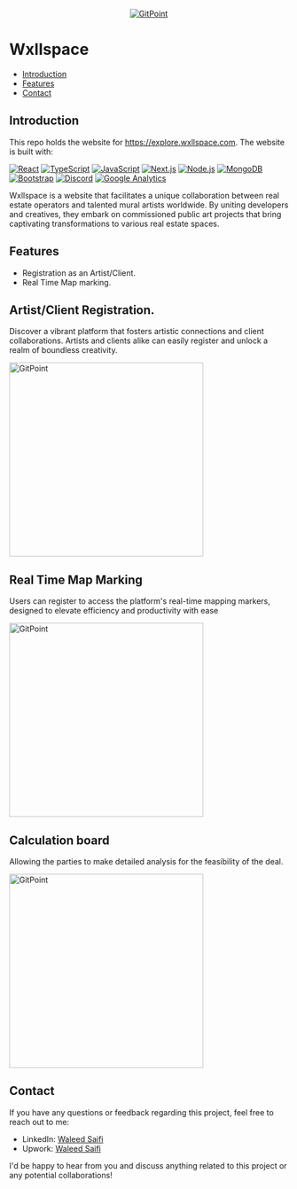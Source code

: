 <p align="center">
  <a href="https://gitpoint.co/">
    <img alt="GitPoint" title="GitPoint" src="https://media.licdn.com/dms/image/C4D0BAQGL9jTdFlKHoQ/company-logo_200_200/0/1601399945227?e=2147483647&v=beta&t=lO1KqQ3fT4yYkyXJUZlc-KbEMBozRtoizpmh9hN4JQ0" >
  </a>
</p>



# Wxllspace



- [Introduction](#introduction)
- [Features](#features)
- [Contact](#contact)








## Introduction

This repo holds the website for https://explore.wxllspace.com. The website is built with:

[![React](https://img.shields.io/badge/React-17.x-blue)](https://reactjs.org/)
[![TypeScript](https://img.shields.io/badge/TypeScript-4.x-blue)](https://www.typescriptlang.org/)
[![JavaScript](https://img.shields.io/badge/JavaScript-ES6-yellow)](https://www.ecma-international.org/ecma-262/6.0/)
[![Next.js](https://img.shields.io/badge/Next.js-12.x-lightgrey)](https://nextjs.org/)
[![Node.js](https://img.shields.io/badge/Node.js-16.x-green)](https://nodejs.org/)
[![MongoDB](https://img.shields.io/badge/MongoDB-green?logo=mongodb)](https://www.mongodb.com/)
[![Bootstrap](https://img.shields.io/badge/Bootstrap-blueviolet?logo=bootstrap)](https://getbootstrap.com/)
[![Discord](https://img.shields.io/badge/Discord-purple?logo=discord)](https://discord.com/)
[![Google Analytics](https://img.shields.io/badge/Google%20Analytics-blue?logo=google-analytics)](https://analytics.google.com/)

Wxllspace is a website that facilitates a unique collaboration between real estate operators and talented mural artists worldwide. By uniting developers and creatives, they embark on commissioned public art projects that bring captivating transformations to various real estate spaces.

## Features

- Registration as an Artist/Client.
- Real Time Map marking. 

## Artist/Client Registration.

Discover a vibrant platform that fosters artistic connections and client collaborations. Artists and clients alike can easily register and unlock a realm of boundless creativity.

 <img alt="GitPoint" title="GitPoint" src="https://imgur.com/bpOtIjk.png" width="350px" >



## Real Time Map Marking

Users can register to access the platform's real-time mapping markers, designed to elevate efficiency and productivity with ease

 <img alt="GitPoint" title="GitPoint" src="https://ph-files.imgix.net/e1d29969-c8b3-4ae2-a388-6e2168a8a72c.png?auto=format&fit=crop" width="350px" >


## Calculation board

Allowing the parties to make detailed analysis for the feasibility of the deal.


<img alt="GitPoint" title="GitPoint" src="https://imgur.com/RLTvDH4.png" width="350px" >


## Contact

If you have any questions or feedback regarding this project, feel free to reach out to me:


- LinkedIn: [Waleed Saifi](https://www.linkedin.com/in/javascript-web-developer/)
- Upwork: [Waleed Saifi](https://www.upwork.com/freelancers/waleedsaifi0890)


I'd be happy to hear from you and discuss anything related to this project or any potential collaborations!

